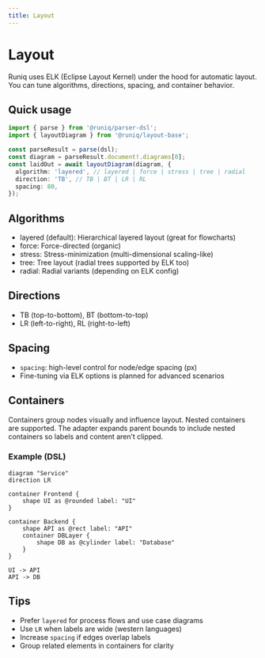 ```yaml
---
title: Layout
---
```


# Layout

Runiq uses ELK (Eclipse Layout Kernel) under the hood for automatic layout. You can tune algorithms, directions, spacing, and container behavior.

## Quick usage

```typescript
import { parse } from '@runiq/parser-dsl';
import { layoutDiagram } from '@runiq/layout-base';

const parseResult = parse(dsl);
const diagram = parseResult.document!.diagrams[0];
const laidOut = await layoutDiagram(diagram, {
  algorithm: 'layered', // layered | force | stress | tree | radial
  direction: 'TB', // TB | BT | LR | RL
  spacing: 80,
});
```

## Algorithms

- layered (default): Hierarchical layered layout (great for flowcharts)
- force: Force-directed (organic)
- stress: Stress-minimization (multi-dimensional scaling-like)
- tree: Tree layout (radial trees supported by ELK too)
- radial: Radial variants (depending on ELK config)

## Directions

- TB (top-to-bottom), BT (bottom-to-top)
- LR (left-to-right), RL (right-to-left)

## Spacing

- `spacing`: high-level control for node/edge spacing (px)
- Fine-tuning via ELK options is planned for advanced scenarios

## Containers

Containers group nodes visually and influence layout. Nested containers are supported. The adapter expands parent bounds to include nested containers so labels and content aren’t clipped.

### Example (DSL)

```runiq
diagram "Service"
direction LR

container Frontend {
	shape UI as @rounded label: "UI"
}

container Backend {
	shape API as @rect label: "API"
	container DBLayer {
		shape DB as @cylinder label: "Database"
	}
}

UI -> API
API -> DB
```

## Tips

- Prefer `layered` for process flows and use case diagrams
- Use `LR` when labels are wide (western languages)
- Increase `spacing` if edges overlap labels
- Group related elements in containers for clarity
